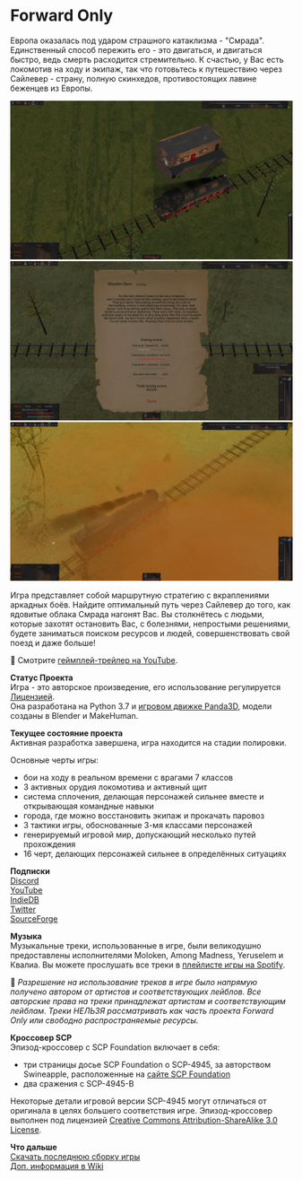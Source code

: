# Forward Only

Европа оказалась под ударом страшного катаклизма - "Смрада". Единственный способ пережить его - это двигаться, и двигаться быстро, ведь смерть расходится стремительно. К счастью, у Вас есть локомотив на ходу и экипаж, так что готовьтесь к путешествию через Сайлевер - страну, полную скинхедов, противостоящих лавине беженцев из Европы.

![image](https://github.com/IlyaFaer/ForwardOnlyGame/blob/master/preview/screenshot1.png?raw=true)
![image](https://github.com/IlyaFaer/ForwardOnlyGame/blob/master/preview/screenshot2.png?raw=true)
![image](https://github.com/IlyaFaer/ForwardOnlyGame/blob/master/preview/screenshot3.png?raw=true)

Игра представляет собой маршрутную стратегию с вкраплениями аркадных боёв. Найдите оптимальный путь через Сайлевер до того, как ядовитые облака Смрада нагонят Вас. Вы столкнётесь с людьми, которые захотят остановить Вас, с болезнями, непростыми решениями, будете заниматься поиском ресурсов и людей, совершенствовать свой поезд и даже больше!

:cinema: Смотрите [геймплей-трейлер на YouTube](https://youtu.be/AjvDuXsIizs).

**Статус Проекта**  
Игра - это авторское произведение, его использование регулируется [Лицензией](https://github.com/IlyaFaer/ForwardOnlyGame/blob/master/LICENSE.md).  
Она разработана на Python 3.7 и [игровом движке Panda3D](https://www.panda3d.org/), модели созданы в Blender и MakeHuman.

**Текущее состояние проекта**  
Активная разработка завершена, игра находится на стадии полировки.

Основные черты игры:
- бои на ходу в реальном времени с врагами 7 классов
- 3 активных орудия локомотива и активный щит
- система сплочения, делающая персонажей сильнее вместе и открывающая командные навыки
- города, где можно восстановить экипаж и прокачать паровоз
- 3 тактики игры, обоснованные 3-мя классами персонажей
- генерируемый игровой мир, допускающий несколько путей прохождения
- 16 черт, делающих персонажей сильнее в определённых ситуациях

**Подписки**  
[Discord](https://discord.gg/8UgFJAWsFx)  
[YouTube](https://www.youtube.com/channel/UCKmtk9K6VkcQdOMiE7H-W9w)  
[IndieDB](https://www.indiedb.com/games/forward-only)  
[Twitter](https://twitter.com/IlyaFaer)  
[SourceForge](https://sourceforge.net/p/forwardonlygame/)

**Музыка**  
Музыкальные треки, использованные в игре, были великодушно предоставлены исполнителями Moloken, Among Madness, Yeruselem и Квалиа. Вы можете прослушать все треки в [плейлисте игры на Spotify](https://open.spotify.com/playlist/2DiGeOVQfOirdGzTTwPmlC).  
  
:triangular_flag_on_post: *Разрешение на использование треков в игре было напрямую получено автором от артистов и соответствующих лейблов. Все авторские права на треки принадлежат артистам и соответствующим лейблам. Треки НЕЛЬЗЯ рассматривать как часть проекта Forward Only или свободно распространяемые ресурсы.*

**Кроссовер SCP**  
Эпизод-кроссовер с SCP Foundation включает в себя:
- три страницы досье SCP Foundation о SCP-4945, за авторством Swineapple, расположенные на [сайте SCP Foundation](https://scp-wiki.wikidot.com/fragment:scp-4945-2)
- два сражения с SCP-4945-B  
  
Некоторые детали игровой версии SCP-4945 могут отличаться от оригинала в целях большего соответствия игре. Эпизод-кроссовер выполнен под лицензией [Creative Commons Attribution-ShareAlike 3.0 License](https://creativecommons.org/licenses/by-sa/3.0/).

**Что дальше**  
[Скачать последнюю сборку игры](https://github.com/IlyaFaer/ForwardOnlyGame/releases)  
[Доп. информация в Wiki](https://github.com/IlyaFaer/ForwardOnlyGame/wiki)  
